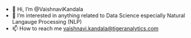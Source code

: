 - 👋 Hi, I’m @VaishnaviKandala
- 👀 I’m interested in anything related to Data Science especially Natural Langauge Processing (NLP)
- 📫 How to reach me vaishnavi.kandala@tigeranalytics.com

<!---
VaishnaviKandala1/VaishnaviKandala1 is a ✨ special ✨ repository because its `README.md` (this file) appears on your GitHub profile.
You can click the Preview link to take a look at your changes.
--->
